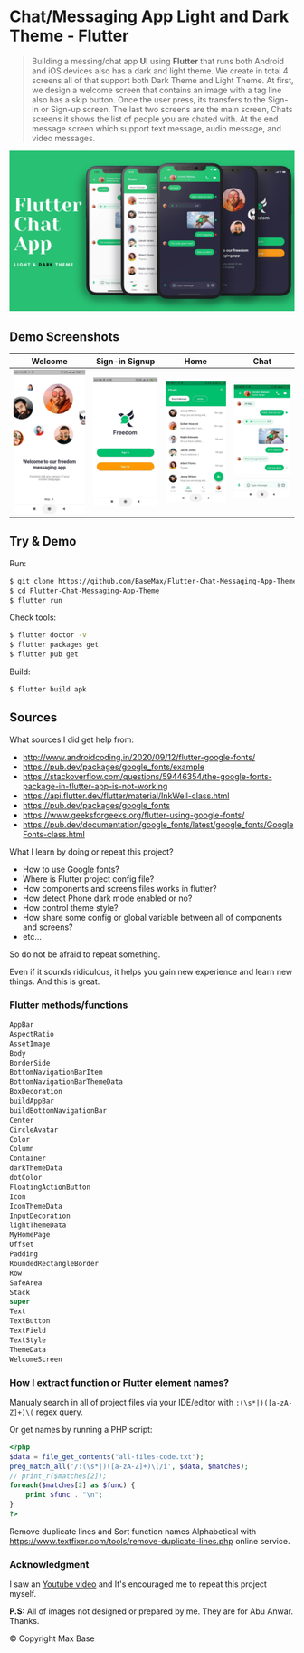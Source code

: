 # Chat/Messaging App Light and Dark Theme - Flutter

> Building a messing/chat app **UI** using **Flutter** that runs both Android and iOS devices also has a dark and light theme. We create in total 4 screens all of that support both Dark Theme and Light Theme. At first, we design a welcome screen that contains an image with a tag line also has a skip button. Once the user press, its transfers to the Sign-in or Sign-up screen. The last two screens are the main screen, Chats screens it shows the list of people you are chated with. At the end message screen which support text message, audio message, and video messages.

![Chat/Messaging App Light and Dark Theme](demo.png)

## Demo Screenshots

| Welcome | Sign-in Signup | Home | Chat |
| :---: | :---: | :---: | :---: |
| ![Messaging App Flutter](demo-1.jpg) | ![Messaging App Flutter](demo-2.jpg) | ![Messaging App Flutter](demo-3.jpg) | ![Messaging App Flutter](demo-4.jpg) |

## Try & Demo

Run:

```bash
$ git clone https://github.com/BaseMax/Flutter-Chat-Messaging-App-Theme
$ cd Flutter-Chat-Messaging-App-Theme
$ flutter run
```

Check tools:

```bash
$ flutter doctor -v
$ flutter packages get
$ flutter pub get
```

Build:

```bash
$ flutter build apk
```

## Sources

What sources I did get help from:

- http://www.androidcoding.in/2020/09/12/flutter-google-fonts/
- https://pub.dev/packages/google_fonts/example
- https://stackoverflow.com/questions/59446354/the-google-fonts-package-in-flutter-app-is-not-working
- https://api.flutter.dev/flutter/material/InkWell-class.html
- https://pub.dev/packages/google_fonts
- https://www.geeksforgeeks.org/flutter-using-google-fonts/
- https://pub.dev/documentation/google_fonts/latest/google_fonts/GoogleFonts-class.html


What I learn by doing or repeat this project?

- How to use Google fonts?
- Where is Flutter project config file?
- How components and screens files works in flutter?
- How detect Phone dark mode enabled or no?
- How control theme style?
- How share some config or global variable between all of components and screens?
- etc...

So do not be afraid to repeat something.

Even if it sounds ridiculous, it helps you gain new experience and learn new things.
And this is great.

### Flutter methods/functions

```dart
AppBar
AspectRatio
AssetImage
Body
BorderSide
BottomNavigationBarItem
BottomNavigationBarThemeData
BoxDecoration
buildAppBar
buildBottomNavigationBar
Center
CircleAvatar
Color
Column
Container
darkThemeData
dotColor
FloatingActionButton
Icon
IconThemeData
InputDecoration
lightThemeData
MyHomePage
Offset
Padding
RoundedRectangleBorder
Row
SafeArea
Stack
super
Text
TextButton
TextField
TextStyle
ThemeData
WelcomeScreen
```

### How I extract function or Flutter element names?

Manualy search in all of project files via your IDE/editor with `:(\s*|)([a-zA-Z]+)\(` regex query.

Or get names by running a PHP script:

```php
<?php
$data = file_get_contents("all-files-code.txt");
preg_match_all('/:(\s*|)([a-zA-Z]+)\(/i', $data, $matches);
// print_r($matches[2]);
foreach($matches[2] as $func) {
	print $func . "\n";
}
?>
```

Remove duplicate lines and Sort function names Alphabetical with https://www.textfixer.com/tools/remove-duplicate-lines.php online service.

### Acknowledgment

I saw an [Youtube video](https://www.youtube.com/watch?v=uiJF-ShOLyo) and It's encouraged me to repeat this project myself.

**P.S:** All of images not designed or prepared by me. They are for Abu Anwar. Thanks.

© Copyright Max Base
